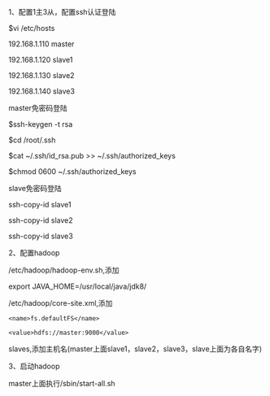 1、配置1主3从，配置ssh认证登陆

$vi /etc/hosts

192.168.1.110 master

192.168.1.120 slave1

192.168.1.130 slave2

192.168.1.140 slave3

master免密码登陆

$ssh-keygen -t rsa

$cd /root/.ssh

$cat ~/.ssh/id_rsa.pub >> ~/.ssh/authorized_keys

$chmod 0600 ~/.ssh/authorized_keys

slave免密码登陆

ssh-copy-id slave1

ssh-copy-id slave2

ssh-copy-id slave3

2、配置hadoop

/etc/hadoop/hadoop-env.sh,添加

export JAVA_HOME=/usr/local/java/jdk8/

/etc/hadoop/core-site.xml,添加

<configuration>
    
<property>
    
    <name>fs.defaultFS</name>
    
    <value>hdfs://master:9000</value>
    
</property>

</configuration>

slaves,添加主机名(master上面slave1，slave2，slave3，slave上面为各自名字)

3、启动hadoop

master上面执行/sbin/start-all.sh
